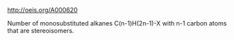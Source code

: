 http://oeis.org/A000620

Number of monosubstituted alkanes C(n-1)H(2n-1)-X with n-1 carbon atoms that are stereoisomers.
